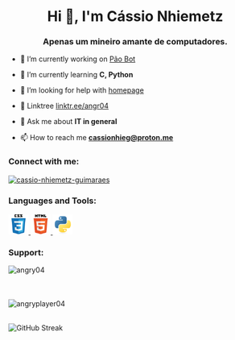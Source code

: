 <h1 align="center">Hi 👋, I'm Cássio Nhiemetz</h1>
<h3 align="center">Apenas um mineiro amante de computadores.</h3>

- 🔭 I’m currently working on [Pão Bot](https://github.com/AngryPlayer04/PaoBot)

- 🌱 I’m currently learning **C, Python**

- 🤝 I’m looking for help with [homepage](https://github.com/AngryPlayer04/homepage)

- 🌳 Linktree [linktr.ee/angr04](https://linktr.ee/angr04)

- 💬 Ask me about **IT in general**

- 📫 How to reach me **cassionhieg@proton.me**

<h3 align="left">Connect with me:</h3>
<p align="left">
<a href="https://linkedin.com/in/cassio-nhiemetz-guimaraes" target="blank"><img align="center" src="https://raw.githubusercontent.com/rahuldkjain/github-profile-readme-generator/master/src/images/icons/Social/linked-in-alt.svg" alt="cassio-nhiemetz-guimaraes" height="30" width="40" /></a>
</p>

<h3 align="left">Languages and Tools:</h3>
<p align="left"> <a href="https://www.w3schools.com/css/" target="_blank" rel="noreferrer"> <img src="https://raw.githubusercontent.com/devicons/devicon/master/icons/css3/css3-original-wordmark.svg" alt="css3" width="40" height="40"/> </a> <a href="https://www.w3.org/html/" target="_blank" rel="noreferrer"> <img src="https://raw.githubusercontent.com/devicons/devicon/master/icons/html5/html5-original-wordmark.svg" alt="html5" width="40" height="40"/> </a>  <a href="https://www.python.org" target="_blank" rel="noreferrer"> <img src="https://raw.githubusercontent.com/devicons/devicon/master/icons/python/python-original.svg" alt="python" width="40" height="40"/> </a> </p>

<h3 align="left">Support:</h3>
<p><a href="https://ko-fi.com/angry04"> <img align="left" src="https://cdn.ko-fi.com/cdn/kofi3.png?v=3" height="50" width="210" alt="angry04" /></a></p><br><br>
<br>


<p><img align="center" src="https://github-readme-stats.vercel.app/api?username=angryplayer04&show_icons=true&locale=pt-br&theme=shades-of-purple" alt="angryplayer04" /></p>
<br>
<a href="https://git.io/streak-stats"><img align="left" src="https://github-readme-streak-stats.herokuapp.com?user=AngryPlayer04&theme=shades-of-purple&locale=pt_BR&card_width=468" alt="GitHub Streak" /></a>

